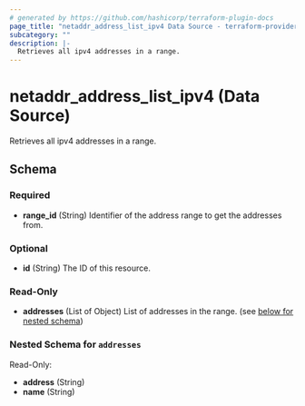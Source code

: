 ```yaml
---
# generated by https://github.com/hashicorp/terraform-plugin-docs
page_title: "netaddr_address_list_ipv4 Data Source - terraform-provider-netaddr"
subcategory: ""
description: |-
  Retrieves all ipv4 addresses in a range.
---
```


# netaddr_address_list_ipv4 (Data Source)

Retrieves all ipv4 addresses in a range.



<!-- schema generated by tfplugindocs -->
## Schema

### Required

- **range_id** (String) Identifier of the address range to get the addresses from.

### Optional

- **id** (String) The ID of this resource.

### Read-Only

- **addresses** (List of Object) List of addresses in the range. (see [below for nested schema](#nestedatt--addresses))

<a id="nestedatt--addresses"></a>
### Nested Schema for `addresses`

Read-Only:

- **address** (String)
- **name** (String)


